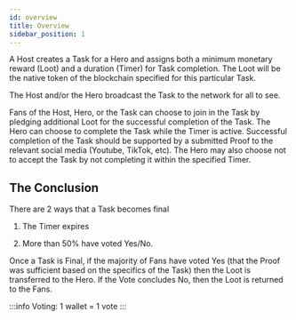 ```yaml
---
id: overview
title: Overview
sidebar_position: 1
---
```


A Host creates a Task for a Hero and assigns both a minimum monetary reward (Loot) and a duration (Timer) for Task completion.  The Loot will be the native token of the blockchain specified for this particular Task.

The Host and/or the Hero broadcast the Task to the network for all to see.

Fans of the Host, Hero, or the Task can choose to join in the Task by pledging additional Loot for the successful completion of the Task.
The Hero can choose to complete the Task while the Timer is active.  Successful completion of the Task should be supported by a submitted Proof to the relevant social media (Youtube, TikTok, etc).  The Hero may also choose not to accept the Task by not completing it within the specified Timer.

## The Conclusion
There are 2 ways that a Task becomes final

1. The Timer expires

2. More than 50% have voted Yes/No. 

Once a Task is Final, if the majority of Fans have voted Yes (that the Proof was sufficient based on the specifics of the Task) then the Loot is transferred to the Hero. If the Vote concludes No, then the Loot is returned to the Fans.

:::info
Voting: 1 wallet = 1 vote
:::